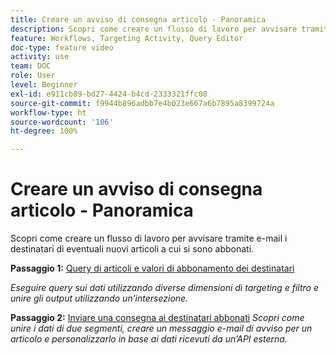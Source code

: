 ```yaml
---
title: Creare un avviso di consegna articolo - Panoramica
description: Scopri come creare un flusso di lavoro per avvisare tramite e-mail i destinatari di eventuali nuovi articoli a cui si sono abbonati.
feature: Workflows, Targeting Activity, Query Editor
doc-type: feature video
activity: use
team: DOC
role: User
level: Beginner
exl-id: e911cb89-bd27-4424-b4cd-2333321ffc08
source-git-commit: f9944b896adbb7e4b023e667a6b7895a8399724a
workflow-type: ht
source-wordcount: '106'
ht-degree: 100%

---
```


# Creare un avviso di consegna articolo - Panoramica

Scopri come creare un flusso di lavoro per avvisare tramite e-mail i destinatari di eventuali nuovi articoli a cui si sono abbonati.

**Passaggio 1:** [Query di articoli e valori di abbonamento dei destinatari](/help/tutorial-use-soap-apis/query-articles-and-recipient-subscription-values.md)

*Eseguire query sui dati utilizzando diverse dimensioni di targeting e filtro e unire gli output utilizzando un’intersezione.*

**Passaggio 2:** [Inviare una consegna ai destinatari abbonati](/help/tutorial-use-soap-apis/send-delivery-to-subscribed-recipients.md)
*Scopri come unire i dati di due segmenti, creare un messaggio e-mail di avviso per un articolo e personalizzarlo in base ai dati ricevuti da un’API esterna.*
